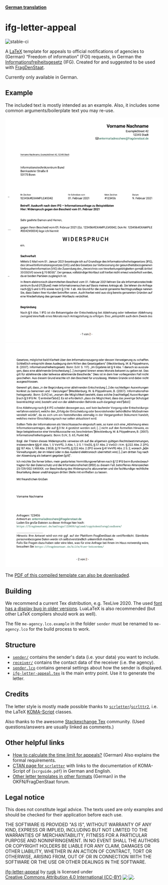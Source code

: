 **[German translation](./README-de.md)**

# ifg-letter-appeal

![stable-ci](https://github.com/rugk/ifg-letter-appeal/workflows/stable-ci/badge.svg)

A [LaTeX](https://www.latex-project.org/) template for appeals to official notifications of agencies to (German) “Freedom of information” (FOI) requests, in German the [Informationsfreiheitsgesetz](https://de.wikipedia.org/wiki/Informationsfreiheitsgesetz) (IFG).
Created for and suggested to be used with [FragDenStaat](https://fragdenstaat.de/).

Currently only available in German.

## Example

The included text is mostly intended as an example. Also, it includes some common arguments/boilerplate text you may re-use.

![preview image of the first page](./screenshots/template-page-1.png)
![preview image of the second page](./screenshots/template-page-2.png)

The [PDF of this compiled template can also be downloaded](https://github.com/rugk/ifg-letter-appeal/releases/latest).

## Building

We recommend a current Tex distribution, e.g. TexLive 2020. The used [font has a display bug in older versions](https://tex.stackexchange.com/q/578223/98645).
LuaLaTeX is also recommended (but other LaTeX compilers should work as well).

The file `me-agency.lco.example` in the folder `sender` must be renamed to `me-agency.lco` for the build process to work.

## Structure

* [`sender/`](sender/) contains the sender's data (i.e. your data) you want to include.
* [`receiver/`](receiver/) contains the contact data of the receiver (i.e. the agency).
* [`sender.lco`](sender.lco) contains general settings about how the sender is displayed.
* [`ifg-letter-appeal.tex`](ifg-letter-appeal.tex) is the main entry point. Use it to generate the letter.

## Credits

The letter style is mostly made possible thanks to [`scrletter`](https://www.ctan.org/pkg/scrletter)/[`scrlttr2`](https://www.ctan.org/pkg/scrlttr2), i.e. the LaTeX [KOMA-Script](https://komascript.de/) classes.

Also thanks to the awesome [Stackexchange Tex](https://tex.stackexchange.com/) community. (Used questions/answers are usually linked as comments.)

## Other helpful links

* [How to calculate the time limit for appeals?](https://forum.okfn.de/t/berechnung-interpretation-der-monatsfrist-fuer-einen-widerspruch/943?u=rugk) (German) Also explains the formal requirements.
* [CTAN page for `scrletter`](https://www.ctan.org/pkg/scrletter) with links to the documentation of KOMA-Script of (`scrguide.pdf`) in German and English.
* [Other letter templates in other formats](https://forum.okfn.de/t/briefvorlage-fuer-widersprueche/900?u=rugk) (German) in the OKFN/FragDenStaat forum.

## Legal notice

This does not constitute legal advice. The texts used are only examples and should be checked for their application before each use.

THE SOFTWARE IS PROVIDED "AS IS", WITHOUT WARRANTY OF ANY KIND, EXPRESS OR IMPLIED, INCLUDING BUT NOT LIMITED TO THE WARRANTIES OF MERCHANTABILITY, FITNESS FOR A PARTICULAR PURPOSE AND NONINFRINGEMENT. IN NO EVENT SHALL THE AUTHORS OR COPYRIGHT HOLDERS BE LIABLE FOR ANY CLAIM, DAMAGES OR OTHER LIABILITY, WHETHER IN AN ACTION OF CONTRACT, TORT OR OTHERWISE, ARISING FROM, OUT OF OR IN CONNECTION WITH THE SOFTWARE OR THE USE OR OTHER DEALINGS IN THE SOFTWARE. 

<!-- This template is licensed under the Creative Commons Attribution 4.0 International (CC-BY) license, siehe: https://creativecommons.org/licenses/by/4.0 -->
<p xmlns:cc="http://creativecommons.org/ns#" xmlns:dct="http://purl.org/dc/terms/"><a property="dct:title" rel="cc:attributionURL" href="https://github.com/rugk/ifg-letter-appeal">ifg-letter-appeal</a> by <a rel="cc:attributionURL dct:creator" property="cc:attributionName" href="https://github.com/rugk">rugk</a> is licensed under <a href="http://creativecommons.org/licenses/by/4.0/?ref=chooser-v1" target="_blank" rel="license noopener noreferrer" style="display:inline-block;">Creative Commons Attribution 4.0 International (CC-BY)<img style="height:22px!important;margin-left:3px;vertical-align:text-bottom;" src="https://mirrors.creativecommons.org/presskit/icons/cc.svg?ref=chooser-v1"><img style="height:22px!important;margin-left:3px;vertical-align:text-bottom;" src="https://mirrors.creativecommons.org/presskit/icons/by.svg?ref=chooser-v1"></a>.</p> 
